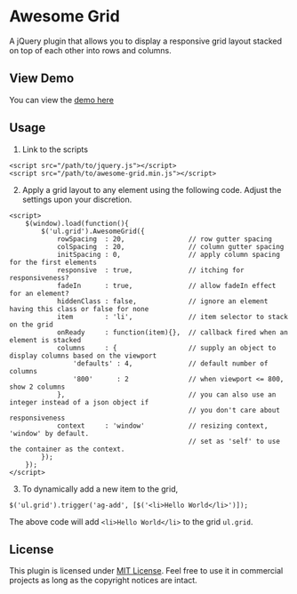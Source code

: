 Awesome Grid
======
A jQuery plugin that allows you to display a responsive grid layout stacked on top of each other into rows and columns.

## View Demo

You can view the [demo here](http://bhittani.com/jquery/awesome-grid)

## Usage

1. Link to the scripts
```
<script src="/path/to/jquery.js"></script>
<script src="/path/to/awesome-grid.min.js"></script>
```
2. Apply a grid layout to any element using the following code. Adjust the settings upon your discretion.
```
<script>
    $(window).load(function(){
        $('ul.grid').AwesomeGrid({
            rowSpacing  : 20,                // row gutter spacing
            colSpacing  : 20,                // column gutter spacing
            initSpacing : 0,                 // apply column spacing for the first elements
            responsive  : true,              // itching for responsiveness?
            fadeIn      : true,              // allow fadeIn effect for an element?
            hiddenClass : false,             // ignore an element having this class or false for none
            item        : 'li',              // item selector to stack on the grid
            onReady     : function(item){},  // callback fired when an element is stacked
            columns     : {                  // supply an object to display columns based on the viewport
                'defaults' : 4,              // default number of columns
                '800'      : 2               // when viewport <= 800, show 2 columns
            },                               // you can also use an integer instead of a json object if
                                             // you don't care about responsiveness
            context     : 'window'           // resizing context, 'window' by default.
                                             // set as 'self' to use the container as the context.
        });
    });
</script>
```
3. To dynamically add a new item to the grid,
```
$('ul.grid').trigger('ag-add', [$('<li>Hello World</li>')]);
```
The above code will add `<li>Hello World</li>` to the grid `ul.grid`.

## License

This plugin is licensed under [MIT License](http://opensource.org/licenses/MIT). Feel free to use it in commercial projects as long as the copyright notices are intact.
